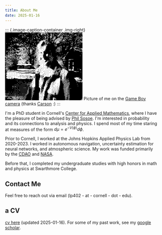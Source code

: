 ```yaml
---
title: About Me
date: 2025-01-16
---
```


::: {.image-caption-container .img-right}
![me](assets/me.PNG)
<span class="image-caption">Picture of me on the [Game Boy camera](https://en.wikipedia.org/wiki/Game_Boy_Camera) (thanks [Carson](https://www.instagram.com/bassmasterrush/) :)</span>
:::


I'm a PhD student in Cornell's [Center for Applied
Mathematics](https://www.cam.cornell.edu/cam), where I have the
pleasure of being advised by [Phil
Sosoe](https://math.cornell.edu/philippe-sosoe). I'm interested in
probability and its connections to analysis and physics. I spend most
of my time staring at measures of the form $d\mu = e^{-V(\phi)}d\phi$.


Prior to Cornell, I worked at the Johns Hopkins Applied Physics Lab
from 2020-2023. I worked in autonomous navigation, uncertainty
estimation for neural networks, and atmospheric science. My work was funded primarily by
the [CDAO](https://www.ai.mil/) and
[NASA](https://science.nasa.gov/mission/mars-reconnaissance-orbiter/).

Before that, I completed my undergraduate studies with high honors in
math and physics at Swarthmore College.

## Contact Me
Feel free to reach out via email (lp402 - at - cornell - dot - edu).

## a CV
[cv here](assets/cv.pdf) (updated 2025-01-16). For some of my past work,
see my [google
scholar](https://scholar.google.com/citations?hl=en&view_op=list_works&authuser=1&gmla=AGd7smFzbHNuU1fyl4U0zlojJk7kv-MTQvBZ4sP4vIlF_mGQTOXoA0CfcXB0_96yvGpPUc3LjuuFGWwvlh-KUrDGxdGJgDVszwS_xjbPqFc&user=cRKA1lEAAAAJ).

<!-- ## Recent [Posts](posts.html) -->
<!-- - [Test Post](post1.html) - Dec 2024 -->

